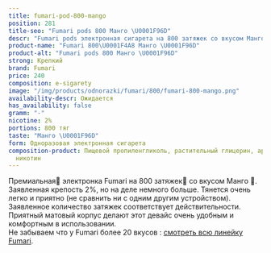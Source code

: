 ```yaml
---
title: fumari-pod-800-mango
position: 281
title-seo: "Fumari pods 800 Манго \U0001F96D"
descr: "Fumari pods электронная сигарета на 800 затяжек со вкусом Манго \U0001F96D"
product-name: "Fumari 800\U0001F4A8 Манго \U0001F96D"
product-alt: "Fumari pods 800 Манго \U0001F96D"
strong: Крепкий
brand: Fumari
price: 240
composition: e-sigarety
image: "/img/products/odnorazki/fumari/800/fumari-800-mango.png"
availability-descr: Ожидается
has_availability: false
gramm: "-"
nicotine: 2%
portions: 800 тяг
taste: "Манго \U0001F96D"
form: Одноразовая электронная сигарета
composition-product: Пищевой пропиленгликоль, растительный глицерин, ароматизатор,
  никотин
---
```


Премиальная🥇 электронка Fumari на 800 затяжек💨 со вкусом Манго 🥭. Заявленная крепость 2%, но на деле немного больше. Тянется очень легко и приятно (не сравнить ни с одним другим устройством). Заявленное количество затяжек соответствует действительности. Приятный матовый корпус делают этот девайс очень удобным и комфортным в использовании.<br>
Не забываем что у Fumari более 20 вкусов : [смотреть всю линейку Fumari](/fumari).